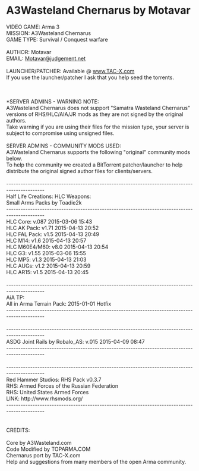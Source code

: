 A3Wasteland Chernarus by Motavar
====================

VIDEO GAME: Arma 3<br>
MISSION: A3Wasteland Chernarus<br>
GAME TYPE: Survival / Conquest warfare<br>
<br>
AUTHOR: Motavar<br>
EMAIL: Motavar@judgement.net<br>
<br>
LAUNCHER/PATCHER: Available @ www.TAC-X.com<br>
If you use the launcher/patcher I ask that you help seed the torrents.<br>

<br>
<br>
*SERVER ADMINS - WARNING NOTE:<br>
A3Wasteland Chernarus does not support "Samatra Wasteland Chernarus" versions of RHS/HLC/AIA/JR mods as they are not signed by the original authors.<br>
Take warning if you are using their files for the mission type, your server is subject to compromise using unsigned files. 
<br>
<br>
SERVER ADMINS - COMMUNITY MODS USED:<br>
A3Wasteland Chernarus supports the following "original" community mods below.<br>
To help the community we created a BitTorrent patcher/launcher to help distribute the original signed author files for clients/servers. <br>
<br>
----------------------------------------------------------------------------------------------<br>
Half Life Creations: HLC Weapons:<br>
Small Arms Packs by Toadie2k<br>
----------------------------------------------------------------------------------------------<br>
HLC Core: v.087 2015-03-06 15:43<br>
HLC AK Pack: v1.71 2015-04-13 20:52<br>
HLC FAL Pack: v1.5 2015-04-13 20:49<br>
HLC M14: v1.6 2015-04-13 20:57<br>
HLC M60E4/M60: v8.0 2015-04-13 20:54<br>
HLC G3: v1.55 2015-03-06 15:55<br>
HLC MP5: v1.3 2015-04-13 21:03<br>
HLC AUGs: v1.2 2015-04-13 20:59<br>
HLC AR15: v1.5 2015-04-13 20:45<br>
<br>
----------------------------------------------------------------------------------------------<br>
AiA TP: <br>
All in Arma Terrain Pack: 2015-01-01 Hotfix<br>
----------------------------------------------------------------------------------------------<br>
<br>
----------------------------------------------------------------------------------------------<br>
ASDG Joint Rails by Robalo_AS: v.015 2015-04-09 08:47<br>
----------------------------------------------------------------------------------------------<br>
<br>
----------------------------------------------------------------------------------------------<br>
Red Hammer Studios: RHS Pack v0.3.7<br>
RHS: Armed Forces of the Russian Federation<br>
RHS: United States Armed Forces <br>
LINK: http://www.rhsmods.org/<br>
----------------------------------------------------------------------------------------------<br>
<br>
<br>
CREDITS: <br>
<br>
Core by A3Wasteland.com<br>
Code Modified by TOPARMA.COM<br>
Chernarus port by TAC-X.com<br>
Help and suggestions from many members of the open Arma community.<br>
<br>
<br>